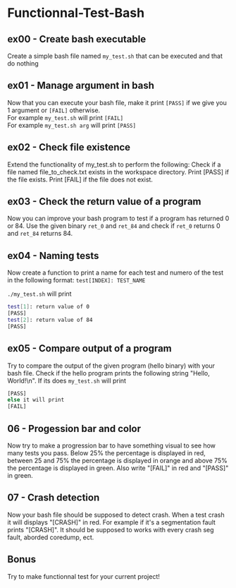 # Functionnal-Test-Bash

## ex00 - Create bash executable
Create a simple bash file named `my_test.sh` that can be executed and that do nothing

## ex01 - Manage argument in bash
Now that you can execute your bash file, make it print `[PASS]` if we give you 1 argument or `[FAIL]` otherwise.  
For example `my_test.sh` will print `[FAIL]`  
For example `my_test.sh arg` will print `[PASS]`  

## ex02 - Check file existence
Extend the functionality of my_test.sh to perform the following:
    Check if a file named file_to_check.txt exists in the workspace directory.
    Print [PASS] if the file exists.
    Print [FAIL] if the file does not exist.

## ex03 - Check the return value of a program
Now you can improve your bash program to test if a program has returned 0 or 84.
Use the given binary `ret_0` and `ret_84` and check if `ret_0` returns 0 and `ret_84` returns 84.

## ex04 - Naming tests
Now create a function to print a name for each test and numero of the test in the following format:
`test[INDEX]: TEST_NAME`

`./my_test.sh` will print
```sh
test[1]: return value of 0
[PASS]
test[2]: return value of 84
[PASS]
```

## ex05 - Compare output of a program
Try to compare the output of the given program (hello binary) with your bash file. Check if the hello program prints the following string "Hello, World!\n". If its does `my_test.sh` will print 
```sh
[PASS]
else it will print
[FAIL]
```
## 06 - Progession bar and color
Now try to make a progression bar to have something visual to see how many tests you pass. Below 25% the percentage is displayed in red, between 25 and 75% the percentage is displayed in orange and above 75% the percentage is displayed in green. Also write "[FAIL]" in red and "[PASS]" in green. 

## 07 - Crash detection
Now your bash file should be supposed to detect crash. When a test crash it will displays "[CRASH]" in red. For example if it's a segmentation fault prints "[CRASH]". It should be supposed to works with every crash seg fault, aborded coredump, ect. 

## Bonus
Try to make functionnal test for your current project!
